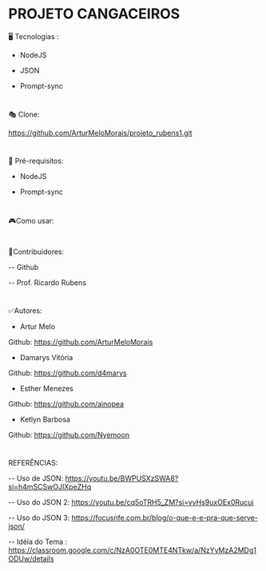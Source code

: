 # PROJETO CANGACEIROS   

🖥️ Tecnologias :

 - NodeJS

 - JSON

 - Prompt-sync
#
🎭 Clone:

 https://github.com/ArturMeloMorais/projeto_rubens1.git
#
📝 Pré-requisitos:

 - NodeJS
   
 - Prompt-sync
#
🎮Como usar:


#
👥Contribuidores: 

 -- Github
 
 -- Prof. Ricardo Rubens
#
✅Autores:

- Artur Melo
  
Github:  https://github.com/ArturMeloMorais

- Damarys Vitória
  
Github: https://github.com/d4marys

- Esther Menezes
  
Github: https://github.com/ainopea

- Ketlyn Barbosa
  
Github: https://github.com/Nyemoon
#
REFERÊNCIAS:

-- Uso de JSON: https://youtu.be/BWPUSXzSWA8?si=h4mSCSwOJIXpeZHq

-- Uso do JSON 2: https://youtu.be/cq5oTRH5_ZM?si=vvHs9uxOEx0Rucui

-- Uso do JSON 3: https://focusnfe.com.br/blog/o-que-e-e-pra-que-serve-json/

-- Idéia do Tema : https://classroom.google.com/c/NzA0OTE0MTE4NTkw/a/NzYyMzA2MDg1ODUw/details
